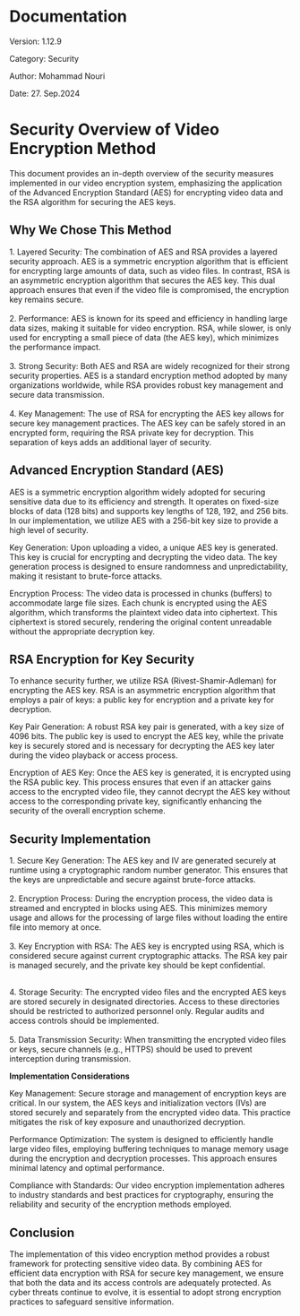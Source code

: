 # Documentation

Version: 1.12.9

Category: Security

Author: Mohammad Nouri

Date: 27. Sep.2024

# Security Overview of Video Encryption Method

This document provides an in-depth overview of the security measures implemented in our video encryption system, emphasizing the application of the Advanced Encryption Standard (AES) for encrypting video data and the RSA algorithm for securing the AES keys.

## Why We Chose This Method

1\. Layered Security: The combination of AES and RSA provides a layered security approach. AES is a symmetric encryption algorithm that is efficient for encrypting large amounts of data, such as video files. In contrast, RSA is an asymmetric encryption algorithm that secures the AES key. This dual approach ensures that even if the video file is compromised, the encryption key remains secure.  
<br/>2\. Performance: AES is known for its speed and efficiency in handling large data sizes, making it suitable for video encryption. RSA, while slower, is only used for encrypting a small piece of data (the AES key), which minimizes the performance impact.  
<br/>3\. Strong Security: Both AES and RSA are widely recognized for their strong security properties. AES is a standard encryption method adopted by many organizations worldwide, while RSA provides robust key management and secure data transmission.  
<br/>4\. Key Management: The use of RSA for encrypting the AES key allows for secure key management practices. The AES key can be safely stored in an encrypted form, requiring the RSA private key for decryption. This separation of keys adds an additional layer of security.

## Advanced Encryption Standard (AES)

AES is a symmetric encryption algorithm widely adopted for securing sensitive data due to its efficiency and strength. It operates on fixed-size blocks of data (128 bits) and supports key lengths of 128, 192, and 256 bits. In our implementation, we utilize AES with a 256-bit key size to provide a high level of security.

Key Generation: Upon uploading a video, a unique AES key is generated. This key is crucial for encrypting and decrypting the video data. The key generation process is designed to ensure randomness and unpredictability, making it resistant to brute-force attacks.

Encryption Process: The video data is processed in chunks (buffers) to accommodate large file sizes. Each chunk is encrypted using the AES algorithm, which transforms the plaintext video data into ciphertext. This ciphertext is stored securely, rendering the original content unreadable without the appropriate decryption key.

## RSA Encryption for Key Security

To enhance security further, we utilize RSA (Rivest-Shamir-Adleman) for encrypting the AES key. RSA is an asymmetric encryption algorithm that employs a pair of keys: a public key for encryption and a private key for decryption.

Key Pair Generation: A robust RSA key pair is generated, with a key size of 4096 bits. The public key is used to encrypt the AES key, while the private key is securely stored and is necessary for decrypting the AES key later during the video playback or access process.

Encryption of AES Key: Once the AES key is generated, it is encrypted using the RSA public key. This process ensures that even if an attacker gains access to the encrypted video file, they cannot decrypt the AES key without access to the corresponding private key, significantly enhancing the security of the overall encryption scheme.

## Security Implementation

1\. Secure Key Generation: The AES key and IV are generated securely at runtime using a cryptographic random number generator. This ensures that the keys are unpredictable and secure against brute-force attacks.  
<br/>2\. Encryption Process: During the encryption process, the video data is streamed and encrypted in blocks using AES. This minimizes memory usage and allows for the processing of large files without loading the entire file into memory at once.  
<br/>3\. Key Encryption with RSA: The AES key is encrypted using RSA, which is considered secure against current cryptographic attacks. The RSA key pair is managed securely, and the private key should be kept confidential.

<br/>4\. Storage Security: The encrypted video files and the encrypted AES keys are stored securely in designated directories. Access to these directories should be restricted to authorized personnel only. Regular audits and access controls should be implemented.  
<br/>5\. Data Transmission Security: When transmitting the encrypted video files or keys, secure channels (e.g., HTTPS) should be used to prevent interception during transmission.

**Implementation Considerations**

Key Management: Secure storage and management of encryption keys are critical. In our system, the AES keys and initialization vectors (IVs) are stored securely and separately from the encrypted video data. This practice mitigates the risk of key exposure and unauthorized decryption.

Performance Optimization: The system is designed to efficiently handle large video files, employing buffering techniques to manage memory usage during the encryption and decryption processes. This approach ensures minimal latency and optimal performance.

Compliance with Standards: Our video encryption implementation adheres to industry standards and best practices for cryptography, ensuring the reliability and security of the encryption methods employed.

## Conclusion

The implementation of this video encryption method provides a robust framework for protecting sensitive video data. By combining AES for efficient data encryption with RSA for secure key management, we ensure that both the data and its access controls are adequately protected. As cyber threats continue to evolve, it is essential to adopt strong encryption practices to safeguard sensitive information.
